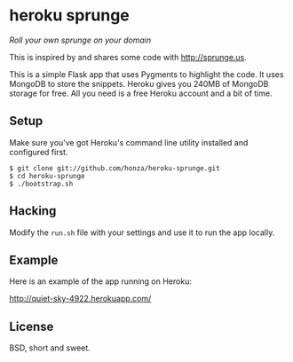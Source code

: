 heroku sprunge
==============

*Roll your own sprunge on your domain*

This is inspired by and shares some code with http://sprunge.us.

This is a simple Flask app that uses Pygments to highlight the code.  It uses
MongoDB to store the snippets.  Heroku gives you 240MB of MongoDB storage for
free.  All you need is a free Heroku account and a bit of time.


Setup
-----

Make sure you've got Heroku's command line utility installed and configured
first.

    $ git clone git://github.com/honza/heroku-sprunge.git
    $ cd heroku-sprunge
    $ ./bootstrap.sh

Hacking
-------

Modify the `run.sh` file with your settings and use it to run the app locally.

Example
-------

Here is an example of the app running on Heroku:

http://quiet-sky-4922.herokuapp.com/

License
-------

BSD, short and sweet.
